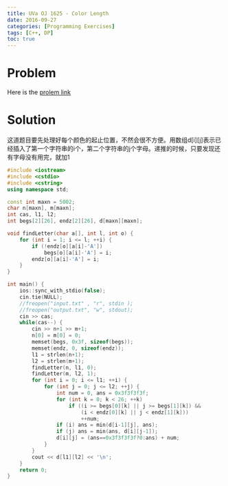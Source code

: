 ```yaml
---
title: UVa OJ 1625 - Color Length
date: 2016-09-27
categories: [Programming Exercises]
tags: [C++, DP]
toc: true
---
```


# **Problem**
Here is the [prolem link](https://uva.onlinejudge.org/index.php?option=com_onlinejudge&Itemid=8&page=show_problem&problem=4500)

# **Solution**
这道题目要先处理好每个颜色的起止位置，不然会很不方便。用数组d[i][j]表示已经插入了第一个字符串的i个，第二个字符串的j个字母。递推的时候，只要发现还有字母没有用完，就加1

```C++
#include <iostream>
#include <cstdio>
#include <cstring>
using namespace std;

const int maxn = 5002;
char n[maxn], m[maxn];
int cas, l1, l2;
int begs[2][26], endz[2][26], d[maxn][maxn];

void findLetter(char a[], int l, int o) {
    for (int i = 1; i <= l; ++i) {
        if (!endz[o][a[i]-'A']) 
            begs[o][a[i]-'A'] = i;
        endz[o][a[i]-'A'] = i;
    }
}

int main() {
    ios::sync_with_stdio(false);
    cin.tie(NULL);
    //freopen("input.txt" , "r", stdin );
    //freopen("output.txt", "w", stdout);
    cin >> cas;
    while(cas--) {
        cin >> n+1 >> m+1;
        n[0] = m[0] = 0;
        memset(begs, 0x3f, sizeof(begs));
        memset(endz, 0, sizeof(endz));
        l1 = strlen(n+1);
        l2 = strlen(m+1);
        findLetter(n, l1, 0);
        findLetter(m, l2, 1);
        for (int i = 0; i <= l1; ++i) {
            for (int j = 0; j <= l2; ++j) {
                int num = 0, ans = 0x3f3f3f3f;
                for (int k = 0; k < 26; ++k)
                    if ((i >= begs[0][k] || j >= begs[1][k]) &&
                        (i < endz[0][k] || j < endz[1][k]))
                        ++num;
                if (i) ans = min(d[i-1][j], ans);
                if (j) ans = min(ans, d[i][j-1]);
                d[i][j] = (ans==0x3f3f3f3f?0:ans) + num;
            }
        }
        cout << d[l1][l2] << '\n';
    }
    return 0;
}
```
